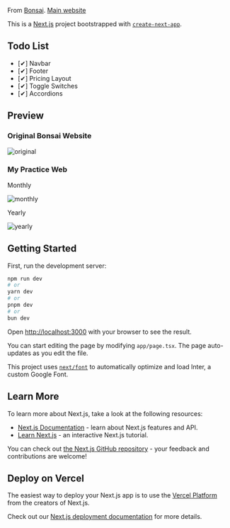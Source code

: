 From [Bonsai](https://www.frontendpractice.com/projects/bonsai).
[Main website](http://web.archive.org/web/20221117021714/https://www.hellobonsai.com/pricing)

This is a [Next.js](https://nextjs.org/) project bootstrapped with [`create-next-app`](https://github.com/vercel/next.js/tree/canary/packages/create-next-app).

## Todo List

- [✔] Navbar
- [✔] Footer
- [✔] Pricing Layout
- [✔] Toggle Switches
- [✔] Accordions

## Preview

### Original Bonsai Website

![original](https://private-user-images.githubusercontent.com/138525570/313412323-9117a8cb-2d2c-49af-b524-fc806b50ba09.png?jwt=eyJhbGciOiJIUzI1NiIsInR5cCI6IkpXVCJ9.eyJpc3MiOiJnaXRodWIuY29tIiwiYXVkIjoicmF3LmdpdGh1YnVzZXJjb250ZW50LmNvbSIsImtleSI6ImtleTUiLCJleHAiOjE3MTA2MDE0NzcsIm5iZiI6MTcxMDYwMTE3NywicGF0aCI6Ii8xMzg1MjU1NzAvMzEzNDEyMzIzLTkxMTdhOGNiLTJkMmMtNDlhZi1iNTI0LWZjODA2YjUwYmEwOS5wbmc_WC1BbXotQWxnb3JpdGhtPUFXUzQtSE1BQy1TSEEyNTYmWC1BbXotQ3JlZGVudGlhbD1BS0lBVkNPRFlMU0E1M1BRSzRaQSUyRjIwMjQwMzE2JTJGdXMtZWFzdC0xJTJGczMlMkZhd3M0X3JlcXVlc3QmWC1BbXotRGF0ZT0yMDI0MDMxNlQxNDU5MzdaJlgtQW16LUV4cGlyZXM9MzAwJlgtQW16LVNpZ25hdHVyZT04MmI0NmY4MGVhNzM5NWM2Njc4Y2Q5NDFlZGUxMmM1MzU0YTNiMjdhM2UwNzJjNTc3ZTBhYTMxZmQ0NGFlZTNkJlgtQW16LVNpZ25lZEhlYWRlcnM9aG9zdCZhY3Rvcl9pZD0wJmtleV9pZD0wJnJlcG9faWQ9MCJ9.UK4o18lF1m-wb_wjXf_BxbVgA74zzYu5oOvAXSQQmFg)

### My Practice Web

Monthly

![monthly](https://private-user-images.githubusercontent.com/138525570/313412405-78f7ab69-977c-43f7-8796-66f57c037444.png?jwt=eyJhbGciOiJIUzI1NiIsInR5cCI6IkpXVCJ9.eyJpc3MiOiJnaXRodWIuY29tIiwiYXVkIjoicmF3LmdpdGh1YnVzZXJjb250ZW50LmNvbSIsImtleSI6ImtleTUiLCJleHAiOjE3MTA2MDE0NzYsIm5iZiI6MTcxMDYwMTE3NiwicGF0aCI6Ii8xMzg1MjU1NzAvMzEzNDEyNDA1LTc4ZjdhYjY5LTk3N2MtNDNmNy04Nzk2LTY2ZjU3YzAzNzQ0NC5wbmc_WC1BbXotQWxnb3JpdGhtPUFXUzQtSE1BQy1TSEEyNTYmWC1BbXotQ3JlZGVudGlhbD1BS0lBVkNPRFlMU0E1M1BRSzRaQSUyRjIwMjQwMzE2JTJGdXMtZWFzdC0xJTJGczMlMkZhd3M0X3JlcXVlc3QmWC1BbXotRGF0ZT0yMDI0MDMxNlQxNDU5MzZaJlgtQW16LUV4cGlyZXM9MzAwJlgtQW16LVNpZ25hdHVyZT0zNTNhMzNjMTAzN2Q5YTEyZTBkOTE4ZDNmNTNiZjVkOTI3OWU4ODc0ZDNhYzNmNDc0ZWU0YjcwZTU2Mzg1NzU1JlgtQW16LVNpZ25lZEhlYWRlcnM9aG9zdCZhY3Rvcl9pZD0wJmtleV9pZD0wJnJlcG9faWQ9MCJ9.e8WE9OBs5p3_v_yO5eesl7n3A7_U0cXwnFQlcL-jsuw)

Yearly

![yearly](https://private-user-images.githubusercontent.com/138525570/313412301-753da3aa-d4b3-434b-aec9-39b66ff498cf.png?jwt=eyJhbGciOiJIUzI1NiIsInR5cCI6IkpXVCJ9.eyJpc3MiOiJnaXRodWIuY29tIiwiYXVkIjoicmF3LmdpdGh1YnVzZXJjb250ZW50LmNvbSIsImtleSI6ImtleTUiLCJleHAiOjE3MTA2MDE0NzcsIm5iZiI6MTcxMDYwMTE3NywicGF0aCI6Ii8xMzg1MjU1NzAvMzEzNDEyMzAxLTc1M2RhM2FhLWQ0YjMtNDM0Yi1hZWM5LTM5YjY2ZmY0OThjZi5wbmc_WC1BbXotQWxnb3JpdGhtPUFXUzQtSE1BQy1TSEEyNTYmWC1BbXotQ3JlZGVudGlhbD1BS0lBVkNPRFlMU0E1M1BRSzRaQSUyRjIwMjQwMzE2JTJGdXMtZWFzdC0xJTJGczMlMkZhd3M0X3JlcXVlc3QmWC1BbXotRGF0ZT0yMDI0MDMxNlQxNDU5MzdaJlgtQW16LUV4cGlyZXM9MzAwJlgtQW16LVNpZ25hdHVyZT1lMjNkNWVjNjU2NGMxMGRiMTgxNTM2YTMyYjllMDFhYmEyNzk5NDJlZGQ3OTZmZmY3OTQxZDI1ZWI4OTM1OTc1JlgtQW16LVNpZ25lZEhlYWRlcnM9aG9zdCZhY3Rvcl9pZD0wJmtleV9pZD0wJnJlcG9faWQ9MCJ9.F2ZEKT1YTboV4Yh4k5uW5lIkvggXxvnN-s3sr7o3cMs)

## Getting Started

First, run the development server:

```bash
npm run dev
# or
yarn dev
# or
pnpm dev
# or
bun dev
```

Open [http://localhost:3000](http://localhost:3000) with your browser to see the result.

You can start editing the page by modifying `app/page.tsx`. The page auto-updates as you edit the file.

This project uses [`next/font`](https://nextjs.org/docs/basic-features/font-optimization) to automatically optimize and load Inter, a custom Google Font.

## Learn More

To learn more about Next.js, take a look at the following resources:

- [Next.js Documentation](https://nextjs.org/docs) - learn about Next.js features and API.
- [Learn Next.js](https://nextjs.org/learn) - an interactive Next.js tutorial.

You can check out [the Next.js GitHub repository](https://github.com/vercel/next.js/) - your feedback and contributions are welcome!

## Deploy on Vercel

The easiest way to deploy your Next.js app is to use the [Vercel Platform](https://vercel.com/new?utm_medium=default-template&filter=next.js&utm_source=create-next-app&utm_campaign=create-next-app-readme) from the creators of Next.js.

Check out our [Next.js deployment documentation](https://nextjs.org/docs/deployment) for more details.
